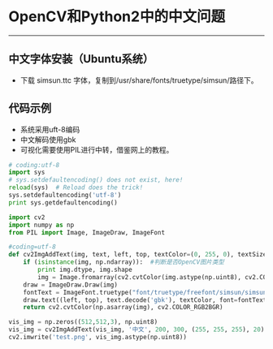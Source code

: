 <script type="text/javascript" src="http://cdn.mathjax.org/mathjax/latest/MathJax.js?config=default"></script>

# OpenCV和Python2中的中文问题

---

## 中文字体安装（Ubuntu系统）
 * 下载 simsun.ttc 字体，复制到/usr/share/fonts/truetype/simsun/路径下。

## 代码示例
 * 系统采用uft-8编码
 * 中文解码使用gbk
 * 可视化需要使用PIL进行中转，借鉴网上的教程。
 
```python
# coding:utf-8
import sys
# sys.setdefaultencoding() does not exist, here!
reload(sys)  # Reload does the trick!
sys.setdefaultencoding('utf-8')
print sys.getdefaultencoding()

import cv2
import numpy as np
from PIL import Image, ImageDraw, ImageFont

#coding=utf-8
def cv2ImgAddText(img, text, left, top, textColor=(0, 255, 0), textSize=20):
    if (isinstance(img, np.ndarray)):  #判断是否OpenCV图片类型
        print img.dtype, img.shape
        img = Image.fromarray(cv2.cvtColor(img.astype(np.uint8), cv2.COLOR_BGR2RGB))
    draw = ImageDraw.Draw(img)
    fontText = ImageFont.truetype("font/truetype/freefont/simsun/simsun.ttc", 20, encoding="utf-8")
    draw.text((left, top), text.decode('gbk'), textColor, font=fontText)
    return cv2.cvtColor(np.asarray(img), cv2.COLOR_RGB2BGR)

vis_img = np.zeros((512,512,3), np.uint8)
vis_img = cv2ImgAddText(vis_img, '中文', 200, 300, (255, 255, 255), 20)
cv2.imwrite('test.png', vis_img.astype(np.uint8))
```